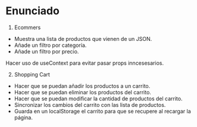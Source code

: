 # Enunciado

1. Ecommers

- Muestra una lista de productos que vienen de un JSON.
- Añade un filtro por categoría.
- Añade un filtro por precio.

Hacer uso de useContext para evitar pasar props inncesesarios.

2. Shopping Cart

- Hacer que se puedan añadir los productos a un carrito.
- Hacer que se puedan eliminar los productos del carrito.
- Hacer que se puedan modificar la cantidad de productos del carrito.
- Sincronizar los cambios del carrito con las lista de productos.
- Guarda en un localStorage el carrito para que se recupere al recargar la página.
